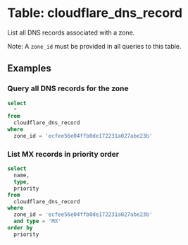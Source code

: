 # Table: cloudflare_dns_record

List all DNS records associated with a zone.

Note: A `zone_id` must be provided in all queries to this table.

## Examples

### Query all DNS records for the zone

```sql
select
  *
from
  cloudflare_dns_record
where
  zone_id = 'ecfee56e04ffb0de172231a027abe23b'
```

### List MX records in priority order

```sql
select
  name,
  type,
  priority
from
  cloudflare_dns_record
where
  zone_id = 'ecfee56e04ffb0de172231a027abe23b'
  and type = 'MX'
order by
  priority
```
